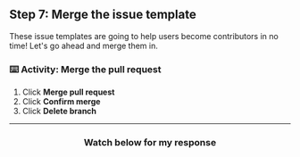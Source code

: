 ## Step 7: Merge the issue template

These issue templates are going to help users become contributors in no time! Let's go ahead and merge them in. 

### :keyboard: Activity: Merge the pull request

1. Click **Merge pull request**
1. Click **Confirm merge**
1. Click **Delete branch**

<hr>
<h3 align="center">Watch below for my response</h3>
